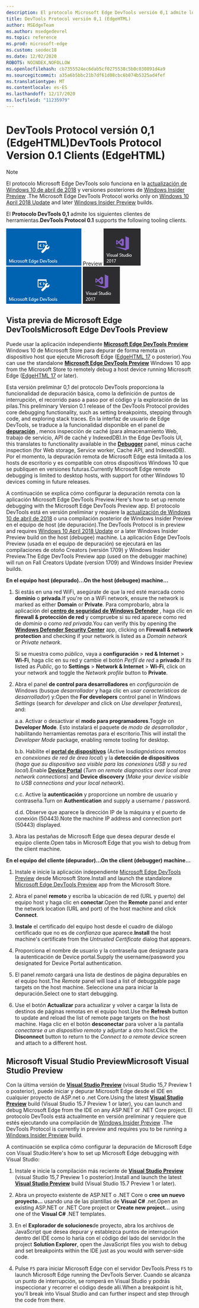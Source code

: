 ```yaml
---
description: El protocolo Microsoft Edge DevTools versión 0,1 admite los siguientes clientes de herramientas.
title: DevTools Protocol versión 0,1 (EdgeHTML)
author: MSEdgeTeam
ms.author: msedgedevrel
ms.topic: reference
ms.prod: microsoft-edge
ms.custom: seodec18
ms.date: 12/02/2020
ROBOTS: NOINDEX,NOFOLLOW
ms.openlocfilehash: cb7355524ec6dab5cf0275538c5b0c030891d4a9
ms.sourcegitcommit: a35a6b5bbc21b7df61d08cbc6b074b5325ad4fef
ms.translationtype: MT
ms.contentlocale: es-ES
ms.lasthandoff: 12/17/2020
ms.locfileid: "11235979"
---
```

# <span data-ttu-id="45f24-103">DevTools Protocol versión 0,1 (EdgeHTML)</span><span class="sxs-lookup"><span data-stu-id="45f24-103">DevTools Protocol Version 0.1 Clients (EdgeHTML)</span></span>  

> [!NOTE]
> <span data-ttu-id="45f24-104">El protocolo Microsoft Edge DevTools solo funciona en la [actualización de Windows 10 de abril de 2018](https://blogs.windows.com/windowsexperience/2018/04/30/how-to-get-the-windows-10-april-2018-update/#5VXkQMU41CJzZPER.97) y versiones posteriores de [Windows Insider Preview](https://insider.windows.com/en-us/getting-started/) .</span><span class="sxs-lookup"><span data-stu-id="45f24-104">The Microsoft Edge DevTools Protocol works only on [Windows 10 April 2018 Update](https://blogs.windows.com/windowsexperience/2018/04/30/how-to-get-the-windows-10-april-2018-update/#5VXkQMU41CJzZPER.97) and later [Windows Insider Preview](https://insider.windows.com/en-us/getting-started/) builds.</span></span>

<span data-ttu-id="45f24-105">El **Protocolo DevTools 0,1** admite los siguientes clientes de herramientas.</span><span class="sxs-lookup"><span data-stu-id="45f24-105">**DevTools Protocol 0.1** supports the following tooling clients.</span></span>

<span data-ttu-id="45f24-106">[ ![ Microsoft Edge DevTools](../media/microsoft-edge-devtools.png)](#microsoft-edge-devtools-preview) Preview [ ![ Microsoft Visual Studio 15,7 Preview 2](../media/visual-studio-2017.png)](#microsoft-visual-studio-preview)</span><span class="sxs-lookup"><span data-stu-id="45f24-106">[![Microsoft Edge DevTools Preview](../media/microsoft-edge-devtools.png)](#microsoft-edge-devtools-preview) [![Microsoft Visual Studio 15.7 Preview 2](../media/visual-studio-2017.png)](#microsoft-visual-studio-preview)</span></span>

## <span data-ttu-id="45f24-107">Vista previa de Microsoft Edge DevTools</span><span class="sxs-lookup"><span data-stu-id="45f24-107">Microsoft Edge DevTools Preview</span></span>

<span data-ttu-id="45f24-108">Puede usar la aplicación independiente [**Microsoft Edge DevTools Preview**](https://www.microsoft.com/store/p/microsoft-edge-devtools-preview/9mzbfrmz0mnj?activetab=pivot%3aoverviewtab) Windows 10 de Microsoft Store para depurar de forma remota un dispositivo host que ejecute Microsoft Edge ([EdgeHTML 17](../../dev-guide/index.md) o posterior).</span><span class="sxs-lookup"><span data-stu-id="45f24-108">You can use the standalone [**Microsoft Edge DevTools Preview**](https://www.microsoft.com/store/p/microsoft-edge-devtools-preview/9mzbfrmz0mnj?activetab=pivot%3aoverviewtab) Windows 10 app from the Microsoft Store to remotely debug a host device running Microsoft Edge ([EdgeHTML 17](../../dev-guide/index.md) or later).</span></span>

<span data-ttu-id="45f24-109">Esta versión preliminar 0,1 del protocolo DevTools proporciona la funcionalidad de depuración básica, como la definición de puntos de interrupción, el recorrido paso a paso por el código y la exploración de las pilas.</span><span class="sxs-lookup"><span data-stu-id="45f24-109">This preliminary Version 0.1 release of the DevTools Protocol provides core debugging functionality, such as setting breakpoints, stepping through code, and exploring stack traces.</span></span> <span data-ttu-id="45f24-110">En la interfaz de usuario de Edge DevTools, se traduce a la funcionalidad disponible en el panel de [**depuración**](../../devtools-guide/debugger.md) , menos inspección de caché (para almacenamiento Web, trabajo de servicio, API de caché y IndexedDB).</span><span class="sxs-lookup"><span data-stu-id="45f24-110">In the Edge DevTools UI, this translates to functionality available in the [**Debugger**](../../devtools-guide/debugger.md) panel, minus cache inspection (for Web storage, Service worker, Cache API, and IndexedDB).</span></span> <span data-ttu-id="45f24-111">Por el momento, la depuración remota de Microsoft Edge está limitada a los hosts de escritorio y es compatible con otros dispositivos Windows 10 que se publiquen en versiones futuras.</span><span class="sxs-lookup"><span data-stu-id="45f24-111">Currently Microsoft Edge remote debugging is limited to desktop hosts, with support for other Windows 10 devices coming in future releases.</span></span>

<span data-ttu-id="45f24-112">A continuación se explica cómo configurar la depuración remota con la aplicación Microsoft Edge DevTools Preview.</span><span class="sxs-lookup"><span data-stu-id="45f24-112">Here's how to set up remote debugging with the Microsoft Edge DevTools Preview app.</span></span> <span data-ttu-id="45f24-113">El protocolo DevTools está en versión preliminar y requiere la [actualización de Windows 10 de abril de 2018](https://blogs.windows.com/windowsexperience/2018/04/30/how-to-get-the-windows-10-april-2018-update/#5VXkQMU41CJzZPER.97) o una compilación posterior de Windows Insider Preview en el equipo de host (de depuración).</span><span class="sxs-lookup"><span data-stu-id="45f24-113">The DevTools Protocol is in preview and requires [Windows 10 April 2018 Update](https://blogs.windows.com/windowsexperience/2018/04/30/how-to-get-the-windows-10-april-2018-update/#5VXkQMU41CJzZPER.97) or a later Windows Insider Preview build on the host (debugee) machine.</span></span> <span data-ttu-id="45f24-114">La aplicación Edge DevTools Preview (usada en el equipo de depuración) se ejecutará en las compilaciones de otoño Creators (versión 1709) y Windows Insider Preview.</span><span class="sxs-lookup"><span data-stu-id="45f24-114">The Edge DevTools Preview app (used on the debugger machine) will run on Fall Creators Update (version 1709) and Windows Insider Preview builds.</span></span>

**<span data-ttu-id="45f24-115">En el equipo host (depurado)...</span><span class="sxs-lookup"><span data-stu-id="45f24-115">On the host (debugee) machine...</span></span>**

1. <span data-ttu-id="45f24-116">Si estás en una red WiFi, asegúrate de que la red esté marcada como **dominio** o **privada**.</span><span class="sxs-lookup"><span data-stu-id="45f24-116">If you're on a WiFi network, ensure the network is marked as either **Domain** or **Private**.</span></span> <span data-ttu-id="45f24-117">Para comprobarlo, abra la aplicación del [**centro de seguridad de Windows Defender**](/windows/security/threat-protection/windows-defender-security-center/windows-defender-security-center) , haga clic en **firewall & protección de red** y compruebe si su red aparece como red de *dominio* o como *red privada*.</span><span class="sxs-lookup"><span data-stu-id="45f24-117">You can verify this by opening the [**Windows Defender Security Center**](/windows/security/threat-protection/windows-defender-security-center/windows-defender-security-center) app, clicking on **Firewall & network protection** and checking if your network is listed as a *Domain network* or *Private network*.</span></span> 

    <span data-ttu-id="45f24-118">Si se muestra como *público*, vaya a **configuración**  >  **red & Internet**  >  **Wi-Fi**, haga clic en su red y cambie el botón *Perfil de red* a **privado**.</span><span class="sxs-lookup"><span data-stu-id="45f24-118">If its listed as *Public*, go to **Settings** > **Network & Internet** > **Wi-Fi**, click on your network and toggle the *Network profile* button to **Private**.</span></span>

2. <span data-ttu-id="45f24-119">Abra el panel **de control para desarrolladores** en *configuración* de Windows (busque *desarrollador* y haga clic en *usar características de desarrollador*) y:</span><span class="sxs-lookup"><span data-stu-id="45f24-119">Open the **For developers** control panel in Windows *Settings* (search for *developer* and click on *Use developer features*), and:</span></span> 

    <span data-ttu-id="45f24-120">a.</span><span class="sxs-lookup"><span data-stu-id="45f24-120">a.</span></span> <span data-ttu-id="45f24-121">Activar o desactivar el **modo para programadores**.</span><span class="sxs-lookup"><span data-stu-id="45f24-121">Toggle on **Developer Mode**.</span></span> <span data-ttu-id="45f24-122">Esto instalará el paquete de *modo de desarrollador* , habilitando herramientas remotas para el escritorio.</span><span class="sxs-lookup"><span data-stu-id="45f24-122">This will install the *Developer Mode* package, enabling remote tooling for desktop.</span></span>

    <span data-ttu-id="45f24-123">b.</span><span class="sxs-lookup"><span data-stu-id="45f24-123">b.</span></span> <span data-ttu-id="45f24-124">Habilite el [**portal de dispositivos**](/windows/uwp/debug-test-perf/device-portal) (Active los*diagnósticos remotos en conexiones de red de área local*) y la **detección de dispositivos** (*haga que su dispositivo sea visible para las conexiones USB y su red local*).</span><span class="sxs-lookup"><span data-stu-id="45f24-124">Enable [**Device Portal**](/windows/uwp/debug-test-perf/device-portal) (*Turn on remote diagnostics over local area network connections*) and **Device discovery** (*Make your device visible to USB connections and your local network*).</span></span>

    <span data-ttu-id="45f24-125">c.</span><span class="sxs-lookup"><span data-stu-id="45f24-125">c.</span></span> <span data-ttu-id="45f24-126">Active la **autenticación** y proporcione un nombre de usuario y contraseña.</span><span class="sxs-lookup"><span data-stu-id="45f24-126">Turn on **Authentication** and supply a username / password.</span></span>

    <span data-ttu-id="45f24-127">d.</span><span class="sxs-lookup"><span data-stu-id="45f24-127">d.</span></span> <span data-ttu-id="45f24-128">Observe que aparece la dirección IP de la máquina y el puerto de conexión (50443).</span><span class="sxs-lookup"><span data-stu-id="45f24-128">Note the machine IP address and connection port (50443) displayed.</span></span>

3. <span data-ttu-id="45f24-129">Abra las pestañas de Microsoft Edge que desea depurar desde el equipo cliente.</span><span class="sxs-lookup"><span data-stu-id="45f24-129">Open tabs in Microsoft Edge that you wish to debug from the client machine.</span></span>

**<span data-ttu-id="45f24-130">En el equipo del cliente (depurador)...</span><span class="sxs-lookup"><span data-stu-id="45f24-130">On the client (debugger) machine...</span></span>**

1.  <span data-ttu-id="45f24-131">Instale e inicie la aplicación independiente [Microsoft Edge DevTools Preview](https://www.microsoft.com/store/p/microsoft-edge-devtools-preview/9mzbfrmz0mnj?activetab=pivot%3aoverviewtab) desde Microsoft Store.</span><span class="sxs-lookup"><span data-stu-id="45f24-131">Install and launch the standalone [Microsoft Edge DevTools Preview](https://www.microsoft.com/store/p/microsoft-edge-devtools-preview/9mzbfrmz0mnj?activetab=pivot%3aoverviewtab) app from the Microsoft Store.</span></span>

2. <span data-ttu-id="45f24-132">Abra el panel **remoto** y escriba la ubicación de red (URL y puerto) del equipo host y haga clic en **conectar**.</span><span class="sxs-lookup"><span data-stu-id="45f24-132">Open the **Remote** panel and enter the network location (URL and port) of the host machine and click **Connect**.</span></span>

3. <span data-ttu-id="45f24-133">**Instale** el certificado del equipo host desde el cuadro de diálogo certificado que no es de *confianza* que aparece.</span><span class="sxs-lookup"><span data-stu-id="45f24-133">**Install** the host machine's certificate from the *Untrusted Certificate* dialog that appears.</span></span>

4. <span data-ttu-id="45f24-134">Proporciona el nombre de usuario y la contraseña que designaste para la autenticación de Device portal.</span><span class="sxs-lookup"><span data-stu-id="45f24-134">Supply the username/password you designated for Device Portal authentication.</span></span>

5. <span data-ttu-id="45f24-135">El panel *remoto* cargará una lista de destinos de página depurables en el equipo host.</span><span class="sxs-lookup"><span data-stu-id="45f24-135">The *Remote* panel will load a list of debuggable page targets on the host machine.</span></span> <span data-ttu-id="45f24-136">Seleccione una para iniciar la depuración.</span><span class="sxs-lookup"><span data-stu-id="45f24-136">Select one to start debugging.</span></span>

6. <span data-ttu-id="45f24-137">Use el botón **Actualizar** para actualizar y volver a cargar la lista de destinos de páginas remotas en el equipo host.</span><span class="sxs-lookup"><span data-stu-id="45f24-137">Use the **Refresh** button to update and reload the list of remote page targets on the host machine.</span></span> <span data-ttu-id="45f24-138">Haga clic en el botón **desconectar** para volver a la pantalla *conectarse a un dispositivo remoto* y adjuntar a otro host.</span><span class="sxs-lookup"><span data-stu-id="45f24-138">Click the **Disconnect** button to return to the *Connect to a remote device* screen and attach to a different host.</span></span>

## <span data-ttu-id="45f24-139">Microsoft Visual Studio Preview</span><span class="sxs-lookup"><span data-stu-id="45f24-139">Microsoft Visual Studio Preview</span></span>

<span data-ttu-id="45f24-140">Con la última versión de [**Visual Studio Preview**](https://www.visualstudio.com/vs/preview/) (visual Studio 15,7 Preview 1 o posterior), puede iniciar y depurar Microsoft Edge desde el IDE en cualquier proyecto de ASP.net o .net Core.</span><span class="sxs-lookup"><span data-stu-id="45f24-140">Using the latest [**Visual Studio Preview**](https://www.visualstudio.com/vs/preview/) build (Visual Studio 15.7 Preview 1 or later), you can launch and debug Microsoft Edge from the IDE on any ASP.NET or .NET Core project.</span></span> <span data-ttu-id="45f24-141">El protocolo DevTools está actualmente en versión preliminar y requiere que estés ejecutando una compilación de [Windows Insider Preview](https://insider.windows.com/en-us/getting-started/) .</span><span class="sxs-lookup"><span data-stu-id="45f24-141">The DevTools Protocol is currently in preview and requires you to be running a [Windows Insider Preview](https://insider.windows.com/en-us/getting-started/) build.</span></span>

<span data-ttu-id="45f24-142">A continuación se explica cómo configurar la depuración de Microsoft Edge con Visual Studio:</span><span class="sxs-lookup"><span data-stu-id="45f24-142">Here's how to set up Microsoft Edge debugging with Visual Studio:</span></span>

1.  <span data-ttu-id="45f24-143">Instale e inicie la compilación más reciente de [**Visual Studio Preview**](https://www.visualstudio.com/vs/preview/) (visual Studio 15,7 Preview 1 o posterior).</span><span class="sxs-lookup"><span data-stu-id="45f24-143">Install and launch the latest [**Visual Studio Preview**](https://www.visualstudio.com/vs/preview/) build (Visual Studio 15.7 Preview 1 or later).</span></span>

2. <span data-ttu-id="45f24-144">Abra un proyecto existente de ASP.NET o .NET Core o **cree un nuevo proyecto...** usando una de las plantillas de **Visual C#** .net.</span><span class="sxs-lookup"><span data-stu-id="45f24-144">Open an existing ASP.NET or .NET Core project or **Create new project...** using one of the **Visual C#** .NET templates.</span></span>

3. <span data-ttu-id="45f24-145">En el **Explorador de soluciones**de proyecto, abra los archivos de JavaScript que desea depurar y establezca puntos de interrupción dentro del IDE como lo haría con el código del lado del servidor.</span><span class="sxs-lookup"><span data-stu-id="45f24-145">In the project **Solution Explorer**, open the JavaScript files you wish to debug and set breakpoints within the IDE just as you would with server-side code.</span></span>

4. <span data-ttu-id="45f24-146">Pulse `F5` para iniciar Microsoft Edge con el servidor DevTools.</span><span class="sxs-lookup"><span data-stu-id="45f24-146">Press `F5` to launch Microsoft Edge running the DevTools Server.</span></span> <span data-ttu-id="45f24-147">Cuando se alcanza un punto de interrupción, se romperá en Visual Studio y podrás inspeccionar y recorrer el código desde allí.</span><span class="sxs-lookup"><span data-stu-id="45f24-147">When a breakpoint is hit, you'll break into Visual Studio and can further inspect and step through the code from there.</span></span>
